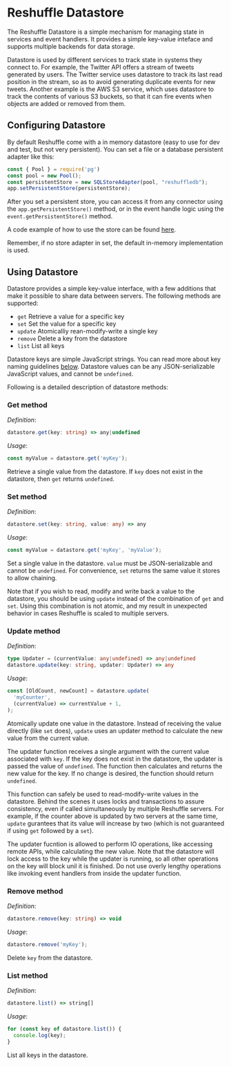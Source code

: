 # Reshuffle Datastore

The Reshuffle Datastore is a simple mechanism for managing state in services
and event handlers. It provides a simple key-value inteface and supports
multiple backends for data storage.

Datastore is used by different services to track state in systems they
connect to. For example, the Twitter API offers a stream of tweets generated
by users. The Twitter service uses datastore to track its last read position
in the stream, so as to avoid generating duplicate events for new tweets.
Another example is the AWS S3 service, which uses datastore to track the
contents of various S3 buckets, so that it can fire events when objects are
added or removed from them.

## Configuring Datastore
By default Reshuffle come with a in memory datastore (easy to use for dev and test,
 but not very persistent). You can set a file or a database persistent adapter like this:
```js
const { Pool } = require('pg')
const pool = new Pool();
const persistentStore = new SQLStoreAdapter(pool, "reshuffledb");
app.setPersistentStore(persistentStore);
```

After you set a persistent store, you can access it from any connector using the `app.getPersistentStore()`
method, or in the event handle logic using the `event.getPersistentStore()` method.

A code example of how to use the store can be found [here](https://github.com/reshufflehq/reshuffle/tree/master/examples/hello-world-persistent). 

Remember, if no store adapter in set, the default in-memory implementation is used.

## <a name="usingdatastore"></a>Using Datastore

Datastore provides a simple key-value interface, with a few additions that
make it possible to share data between servers. The following methods are
supported:

* `get` Retrieve a value for a specific key
* `set` Set the value for a specific key
* `update` Atomicalliy rean-modify-write a single key
* `remove` Delete a key from the datastore
* `list` List all keys

Datastore keys are simple JavaScript strings. You can read more about key
naming guidelines [below](#keynamespaces). Datastore values can be any
JSON-serializable JavaScript values, and cannot be `undefined`.

Following is a detailed description of datastore methods:

### Get method

_Definition_:

```ts
datastore.get(key: string) => any|undefined
```

_Usage_:

```js
const myValue = datastore.get('myKey');
```

Retrieve a single value from the datastore. If `key` does not exist in the
datastore, then `get` returns `undefined`.

### Set method

_Definition_:

```ts
datastore.set(key: string, value: any) => any
```

_Usage_:

```js
const myValue = datastore.get('myKey', 'myValue');
```

Set a single value in the datastore. `value` must be JSON-serializable and
cannot be `undefined`. For convenience, `set` returns the same value it
stores to allow chaining.

Note that if you wish to read, modify and write back a value to the datastore,
you should be using `update` instead of the combination of `get` and `set`.
Using this combination is not atomic, and my result in unexpected behavior in
cases Reshuffle is scaled to multiple servers.

### Update method

_Definition_:

```ts
type Updater = (currentValue: any|undefined) => any|undefined
datastore.update(key: string, updater: Updater) => any
```

_Usage_:

```js
const [OldCount, newCount] = datastore.update(
  'myCounter',
  (currentValue) => currentValue + 1,
);
```

Atomically update one value in the datastore. Instead of receiving the value
directly (like `set` does), `update` uses an updater method to calculate
the new value from the current value.

The updater function receives a single argument with the current value
associated with `key`. If the key does not exist in the datastore, the
updater is passed the value of `undefined`. The function then calculates
and returns the new value for the key. If no change is desired, the
function should return `undefined`.

This function can safely be used to read-modify-write values in the datastore.
Behind the scenes it uses locks and transactions to assure consistency, even
if called simultaneously by multiple Reshuffle servers. For example, if the
counter above is updated by two servers at the same time, `update` gurantees
that its value will increase by two (which is not guaranteed if using `get`
followed by a `set`).

The updater fucntion is allowed to perform IO operations, like accessing
remote APIs, while calculating the new value. Note that the datastore will
lock access to the key while the updater is running, so all other operations
on the key will block unil it is finished. Do not use overly lengthy
operations like invoking event handlers from inside the updater function.

### Remove method

_Definition_:

```ts
datastore.remove(key: string) => void
```

_Usage_:

```js
datastore.remove('myKey');
```

Delete `key` from the datastore.

### List method

_Definition_:

```ts
datastore.list() => string[]
```

_Usage_:

```js
for (const key of datastore.list()) {
  console.log(key);
}
```

List all keys in the datastore.

